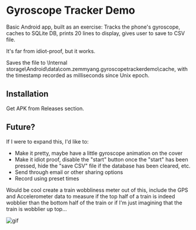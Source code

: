 # Gyroscope Tracker Demo

Basic Android app, built as an exercise: Tracks the phone's gyroscope, caches to SQLite DB, prints 20 lines to display, gives user to save to CSV file.

It's far from idiot-proof, but it works.

Saves the file to \Internal storage\Android\data\com.zemmyang.gyroscopetrackerdemo\cache, with the timestamp recorded as milliseconds since Unix epoch.

## Installation

Get APK from Releases section.

## Future?

If I were to expand this, I'd like to:
* Make it pretty, maybe have a little gyroscope animation on the cover
* Make it idiot proof, disable the "start" button once the "start" has been pressed, hide the "save CSV" file if the database has been cleared, etc.
* Send through email or other sharing options
* Record using preset times

Would be cool create a train wobbliness meter out of this, include the GPS and Accelerometer data to measure if the top half of a train is indeed wobblier than the bottom half of the train or if I'm just imagining that the train is wobblier up top...

![gif](https://user-images.githubusercontent.com/1752285/151676495-1965a8e6-784e-4542-a380-97737facc593.gif)
